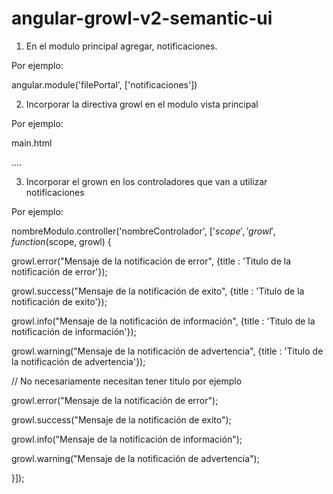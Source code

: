 # angular-growl-v2-semantic-ui


1. En el modulo principal agregar, notificaciones.

Por ejemplo:

angular.module('filePortal', ['notificaciones'])


2. Incorporar la directiva growl en el modulo vista principal

Por ejemplo:

main.html

<div class="main container">
    <div growl></div>
    ....
</div>

3. Incorporar el grown en los controladores que van a utilizar notificaciones

Por ejemplo:

nombreModulo.controller('nombreControlador', ['$scope', 'growl', function ($scope, growl) {

  growl.error("Mensaje de la notificación de error", {title : 'Titulo de la notificación de error'});
  
  growl.success("Mensaje de la notificación de exito", {title : 'Titulo de la notificación de exito'});       
  
  growl.info("Mensaje de la notificación de información", {title : 'Titulo de la notificación de información'});
  
  growl.warning("Mensaje de la notificación de advertencia", {title : 'Titulo de la notificación de advertencia'});   
  
  // No necesariamente necesitan tener titulo por ejemplo
  
  growl.error("Mensaje de la notificación de error");
  
  growl.success("Mensaje de la notificación de exito");       
  
  growl.info("Mensaje de la notificación de información");
  
  growl.warning("Mensaje de la notificación de advertencia");
  
  
}]);
